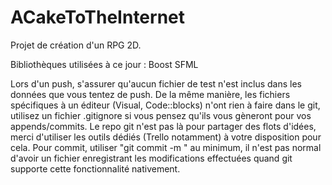 # ACakeToTheInternet
Projet de création d'un RPG 2D.

Bibliothèques utilisées à ce jour :
	Boost
	SFML

Lors d'un push, s'assurer qu'aucun fichier de test n'est inclus dans les données que vous tentez de push.
De la même manière, les fichiers spécifiques à un éditeur (Visual, Code::blocks) n'ont rien à faire dans le git, utilisez un fichier .gitignore si vous pensez qu'ils vous gèneront pour vos appends/commits.
Le repo git n'est pas là pour partager des flots d'idées, merci d'utiliser les outils dédiés (Trello notamment) à votre disposition pour cela.
Pour commit, utiliser "git commit -m <message>" au minimum, il n'est pas normal d'avoir un fichier enregistrant les modifications effectuées quand git supporte cette fonctionnalité nativement.
